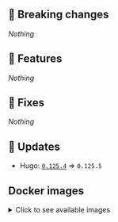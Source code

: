 ## :loudspeaker: Breaking changes

*Nothing*


## :tada: Features

*Nothing*


## :bug: Fixes

*Nothing*


## :heartbeat: Updates

* Hugo: [`0.125.4`](https://github.com/floryn90/docker-hugo/releases/tag/0.125.4) => `0.125.5`


## Docker images

<details>
<summary>Click to see available images</summary>

This release is available from Docker Hub as project `floryn90/hugo` with the following tags:

| Alias tags                   | Version specific tags                      |
| ---------------------------- | ------------------------------------------ |
| `busybox`, `latest`          | `0.125.5-busybox`, `0.125.5`                     |
| `busybox-ci`, `ci`           | `0.125.5-busybox-ci`, `0.125.5-ci`               |
| `busybox-onbuild`, `onbuild` | `0.125.5-busybox-onbuild`, `0.125.5-onbuild`     |
| `alpine`                     | `0.125.5-alpine`                              |
| `alpine-ci`                  | `0.125.5-alpine-ci`                           |
| `alpine-onbuild`             | `0.125.5-alpine-onbuild`                      |
| `asciidoctor`                | `0.125.5-asciidoctor`                         |
| `asciidoctor-ci`             | `0.125.5-asciidoctor-ci`                      |
| `asciidoctor-onbuild`        | `0.125.5-asciidoctor-onbuild`                 |
| `pandoc`                     | `0.125.5-pandoc`                              |
| `pandoc-ci`                  | `0.125.5-pandoc-ci`                           |
| `pandoc-onbuild`             | `0.125.5-pandoc-onbuild`                      |
| `ext-alpine`                 | `0.125.5-ext-alpine`                          |
| `ext-alpine-ci`              | `0.125.5-ext-alpine-ci`                       |
| `ext-alpine-onbuild`         | `0.125.5-ext-alpine-onbuild`                  |
| `ext-asciidoctor`            | `0.125.5-ext-asciidoctor`                     |
| `ext-asciidoctor-ci`         | `0.125.5-ext-asciidoctor-ci`                  |
| `ext-asciidoctor-onbuild`    | `0.125.5-ext-asciidoctor-onbuild`             |
| `ext-pandoc`                 | `0.125.5-ext-pandoc`                          |
| `ext-pandoc-ci`              | `0.125.5-ext-pandoc-ci`                       |
| `ext-pandoc-onbuild`         | `0.125.5-ext-pandoc-onbuild`                  |
| `debian`                     | `0.125.5-debian`                              |
| `debian-ci`                  | `0.125.5-debian-ci`                           |
| `debian-onbuild`             | `0.125.5-debian-onbuild`                      |
| `ext-debian`, `ext`, `latest-ext` | `0.125.5-ext-debian`, `0.125.5-ext`         |
| `ext-debian-ci`, `ext-ci`    | `0.125.5-ext-debian-ci`, `0.125.5-ext-ci`        |
| `ext-debian-onbuild`, `ext-onbuild` | `0.125.5-ext-debian-onbuild`, `0.125.5-ext-onbuild` |
| `ubuntu`                     | `0.125.5-ubuntu`                            |
| `ubuntu-ci`                  | `0.125.5-ubuntu-ci`                         |
| `ubuntu-onbuild`             | `0.125.5-ubuntu-onbuild`                    |
| `ext-ubuntu`                 | `0.125.5-ext-ubuntu`                        |
| `ext-ubuntu-ci`              | `0.125.5-ext-ubuntu-ci`                     |
| `ext-ubuntu-onbuild`         | `0.125.5-ext-ubuntu-onbuild`                |
</details>